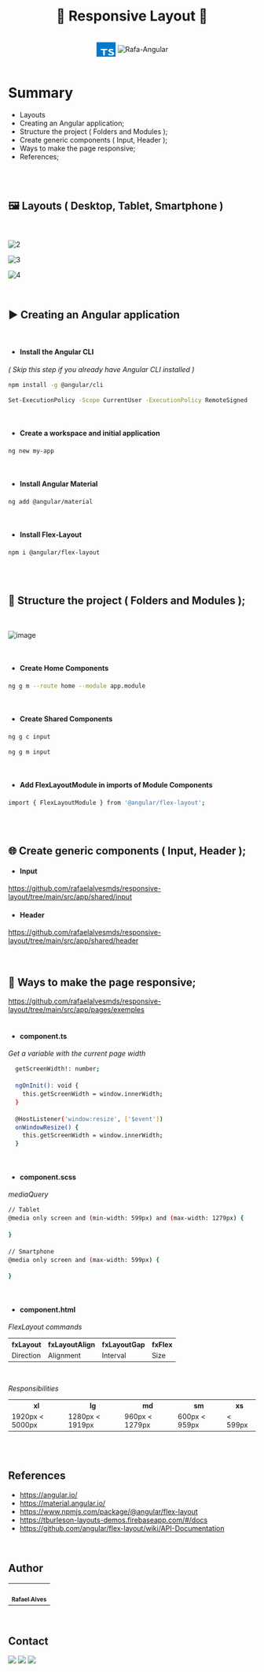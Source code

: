 <h1 align="center"> 
	🚀 Responsive Layout 🚀
</h1>

  <div style="display: inline_block" align="center"><br>
    <img align="center" alt="Rafa-Ts" height="30" width="40" src="https://raw.githubusercontent.com/devicons/devicon/master/icons/typescript/typescript-plain.svg">
    <img align="center" alt="Rafa-Angular" height="30" width="40" src="https://cdn.jsdelivr.net/gh/devicons/devicon/icons/angularjs/angularjs-original.svg" />
  </div>
  
<br>

# Summary

- Layouts
- Creating an Angular application;
- Structure the project ( Folders and Modules );
- Create generic components ( Input, Header );
- Ways to make the page responsive;
- References;

<br>
<br>

## 🖼️ Layouts ( Desktop, Tablet, Smartphone )
<br>

![2](https://user-images.githubusercontent.com/84939473/168598322-65894e3f-7ca4-4006-a799-68b8692aeab6.png)

![3](https://user-images.githubusercontent.com/84939473/168598355-d488c62b-090c-42a3-b7f9-5bc5131a5f75.png)

 
 ![4](https://user-images.githubusercontent.com/84939473/168598379-f2cc9db2-6fd1-4905-b0ca-8099279a949c.png)

<br>

## ▶️ Creating an Angular application
<br>

- #### Install the Angular CLI
<i> ( Skip this step if you already have Angular CLI installed )</i>

````bash
npm install -g @angular/cli
````

````bash
Set-ExecutionPolicy -Scope CurrentUser -ExecutionPolicy RemoteSigned
````
<br>

- #### Create a workspace and initial application

````bash
ng new my-app
````
<br>

- ####  Install Angular Material

````bash
ng add @angular/material
````
<br>

- #### Install Flex-Layout 

````bash
npm i @angular/flex-layout
````
<br>
<br>

## 📁 Structure the project ( Folders and Modules );
<br> 

![image](https://user-images.githubusercontent.com/84939473/168277820-94689354-6d64-4e71-8623-8ed7b36b9ea3.png)

<br>

- #### Create Home Components 

````bash
ng g m --route home --module app.module
````
<br>

- #### Create Shared Components 

````bash
ng g c input
````
````bash
ng g m input
````
<br>

- #### Add FlexLayoutModule in imports of Module Components
````bash
import { FlexLayoutModule } from '@angular/flex-layout';
````
<br>
<br>

## 🌐 Create generic components ( Input, Header );

- #### Input
https://github.com/rafaelalvesmds/responsive-layout/tree/main/src/app/shared/input
<br>

- #### Header
https://github.com/rafaelalvesmds/responsive-layout/tree/main/src/app/shared/header
<br>
<br>
<br>

## 🔀 Ways to make the page responsive;
https://github.com/rafaelalvesmds/responsive-layout/tree/main/src/app/pages/exemples
<br>
<br>

- #### component.ts

<i>Get a variable with the current page width</i>
````bash
  getScreenWidth!: number;

  ngOnInit(): void {
    this.getScreenWidth = window.innerWidth;
  }

  @HostListener('window:resize', ['$event'])
  onWindowResize() {
    this.getScreenWidth = window.innerWidth;
  }
  ````
  <br>
  
- #### component.scss

<i>mediaQuery</i>
````bash
// Tablet
@media only screen and (min-width: 599px) and (max-width: 1279px) {

}

// Smartphone
@media only screen and (max-width: 599px) {

}
````
<br>

- #### component.html

<i>FlexLayout commands</i>
 
<table>
  <tr>
    <th>fxLayout</th>
    <th>fxLayoutAlign</th>
    <th>fxLayoutGap</th>
    <th>fxFlex</th>
  </tr>
  
  <tr>
    <td> Direction </td>
    <td > Alignment </td>
    <td> Interval </td>
    <td> Size </td>
  </tr>
</table>

<br>

<i>Responsibilities</i>

<table>
  <tr>
    <th>xl</th>
    <th>lg</th>
    <th>md</th>
    <th>sm</th>
    <th>xs</th>
  </tr>
  
  <tr>
    <td> 1920px < 5000px </td>
    <td >1280px < 1919px </td>
    <td> 960px < 1279px </td>
    <td> 600px < 959px </td>
    <td> < 599px </td>
  </tr>
</table>
<br> <br>

## References

- https://angular.io/
- https://material.angular.io/
- https://www.npmjs.com/package/@angular/flex-layout
- https://tburleson-layouts-demos.firebaseapp.com/#/docs
- https://github.com/angular/flex-layout/wiki/API-Documentation

<br>

## Author

   <table> <td ><a href="https://github.com/rafaelalvesmds"><img src="https://avatars.githubusercontent.com/u/84939473?s=96&v=4" width="100px;" alt=""/><br /><sub><b>Rafael Alves</b></sub></a><br /></td></table>

<br>


## Contact
<div> 
    <a href="https://discord.gg/hjAZmUSM" target="_blank"><img src="https://img.shields.io/badge/Discord-7289DA?style=for-the-badge&logo=discord&logoColor=white" target="_blank" ></a> 
    <a href = "mailto:rafaelalvesmds.dev@gmail.com"><img src="https://img.shields.io/badge/-Gmail-%23333?style=for-the-badge&logo=gmail&logoColor=white" target="_blank"></a>
    <a href="https://www.linkedin.com/in/rafael-alves-02a749213/" target="_blank"><img src="https://img.shields.io/badge/-LinkedIn-%230077B5?style=for-the-badge&logo=linkedin&logoColor=white" target="_blank"></a> 
</div>

